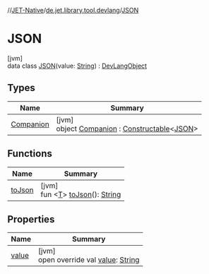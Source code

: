 //[JET-Native](../../../index.md)/[de.jet.library.tool.devlang](../index.md)/[JSON](index.md)

# JSON

[jvm]\
data class [JSON](index.md)(value: [String](https://kotlinlang.org/api/latest/jvm/stdlib/kotlin/-string/index.html)) : [DevLangObject](../-dev-lang-object/index.md)

## Types

| Name | Summary |
|---|---|
| [Companion](-companion/index.md) | [jvm]<br>object [Companion](-companion/index.md) : [Constructable](../../de.jet.library.tool.base/-constructable/index.md)&lt;[JSON](index.md)&gt; |

## Functions

| Name | Summary |
|---|---|
| [toJson](to-json.md) | [jvm]<br>fun &lt;[T](to-json.md)&gt; [toJson](to-json.md)(): [String](https://kotlinlang.org/api/latest/jvm/stdlib/kotlin/-string/index.html) |

## Properties

| Name | Summary |
|---|---|
| [value](value.md) | [jvm]<br>open override val [value](value.md): [String](https://kotlinlang.org/api/latest/jvm/stdlib/kotlin/-string/index.html) |
